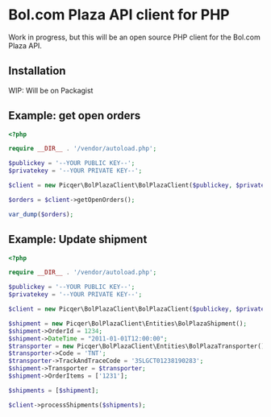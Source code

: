 # Bol.com Plaza API client for PHP
Work in progress, but this will be an open source PHP client for the Bol.com Plaza API.

## Installation
WIP: Will be on Packagist

## Example: get open orders
```php
<?php

require __DIR__ . '/vendor/autoload.php';

$publickey = '--YOUR PUBLIC KEY--';
$privatekey = '--YOUR PRIVATE KEY--';

$client = new Picqer\BolPlazaClient\BolPlazaClient($publickey, $privatekey);

$orders = $client->getOpenOrders();

var_dump($orders);
```

## Example: Update shipment
```php
<?php

require __DIR__ . '/vendor/autoload.php';

$publickey = '--YOUR PUBLIC KEY--';
$privatekey = '--YOUR PRIVATE KEY--';

$client = new Picqer\BolPlazaClient\BolPlazaClient($publickey, $privatekey);

$shipment = new Picqer\BolPlazaClient\Entities\BolPlazaShipment();
$shipment->OrderId = 1234;
$shipment->DateTime = "2011-01-01T12:00:00";
$transporter = new Picqer\BolPlazaClient\Entities\BolPlazaTransporter();
$transporter->Code = 'TNT';
$transporter->TrackAndTraceCode = '3SLGCT01238190283';
$shipment->Transporter = $transporter;
$shipment->OrderItems = ['1231'];

$shipments = [$shipment];

$client->processShipments($shipments);
```
